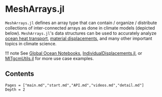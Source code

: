 # MeshArrays.jl

`MeshArrays.jl` defines an array type that can contain / organize / distribute collections of inter-connected arrays as done in climate models (depicted below). `MeshArrays.jl`'s data structures can be used to accurately analyze [ocean heat transport](https://doi.org/10.1038/s41561-019-0333-7), [material displacements](https://juliaclimate.github.io/IndividualDisplacements.jl/dev/), and many other important topics in climate science.

!!! note
    See [Global Ocean Notebooks](https://github.com/JuliaClimate/GlobalOceanNotebooks.git), [IndividualDisplacements.jl](https://juliaclimate.github.io/IndividualDisplacements.jl/dev/), or [MITgcmUtils.jl]() for more use case examples.


## Contents

```@contents
Pages = ["main.md","start.md","API.md","videos.md","detail.md"]
Depth = 2
```

